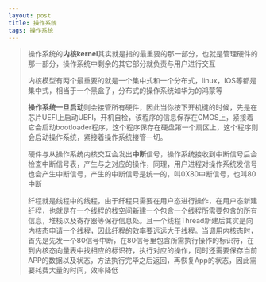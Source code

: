 ```yaml
---
layout: post
title: 操作系统
tags: 操作系统
---
```


> 操作系统的**内核kernel**其实就是指的最重要的那一部分，也就是管理硬件的那一部分，操作系统中剩余的其它部分就负责与用户进行交互
>
> 内核模型有两个最重要的就是一个集中式和一个分布式，linux，IOS等都是集中式，相当于一个黑盒子，分布式的操作系统如华为的鸿蒙等
>
> **操作系统一旦启动**则会接管所有硬件，因此当你按下开机键的时候，先是在芯片UEFI上启动UEFI，开机自检，该程序的信息保存在CMOS上，紧接着它会启动bootloader程序，这个程序保存在硬盘第一个扇区上，这个程序则会启动操作系统，紧接着操作系统接管一切。
>
> 硬件与从操作系统内核交互会发出**中断**信号，操作系统接收到中断信号后会检查中断信号表，产生与之对应的操作，同理，用户进程对操作系统发信号也会产生中断信号，产生的中断信号是统一的，叫0X80中断信号，也叫80中断
>
> 纤程就是线程中的线程，由于纤程只需要在用户态进行操作，在用户态新建纤程，也就是在一个线程的栈空间新建一个包含一个线程所需要包含的所有信息，堆栈以及寄存器等保存信息处。且一个线程Thread新建后其实是向内核态申请一个线程，因此纤程的效率要远远大于线程。当调用内核态时，首先是先发一个80信号中断，在80信号里包含所需执行操作的标识符，在到内核态向量表中找相应的标识符，执行对应的操作，同时还需要保存当前APP的数据以及状态，方法执行完毕之后返回，再恢复App的状态，因此需要耗费大量的时间，效率降低